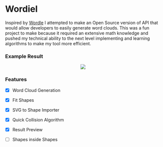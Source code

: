 # Wordiel	

Inspired by [Wordle](http://www.wordle.net/) I attempted to make an Open Source version of API that would allow developers to easily generate word clouds. This was a fun project to make because it required an extensive math knowledge and pushed my technical ability to the next level implementing and learning algorithms to make my tool more efficient.

### Example Result

<p align="center">

  <img src="http://i.imgur.com/4YRxjSC.png"/>

</p>

### Features

- [x] Word Cloud Generation
- [x] Fit Shapes
- [x] SVG to Shape Importer
- [x] Quick Collision Algorithm
- [x] Result Preview
- [ ] Shapes inside Shapes

